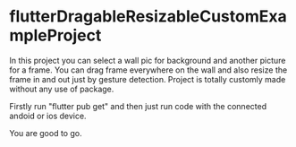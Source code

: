 # flutterDragableResizableCustomExampleProject
In this project you can select a wall pic for background and another picture for a frame. You can drag frame everywhere on the wall and also resize the frame in and out just by gesture detection. Project is totally customly made without any use of package.

Firstly run "flutter pub get" and then just run code with the connected andoid or ios device.

You are good to go.
